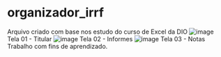 # organizador_irrf
Arquivo criado com base nos estudo do curso de Excel da DIO
![image](https://github.com/user-attachments/assets/f1f00f83-a3c4-4bbd-ad2d-918ff8cfd1d6)
Tela 01 - Titular
![image](https://github.com/user-attachments/assets/c7de93a8-4039-448e-b813-d5f5ea4b0904)
Tela 02 - Informes
![image](https://github.com/user-attachments/assets/28b1b9b8-1d61-4b8e-9187-57d0b085363f)
Tela 03 - Notas
Trabalho com fins de aprendizado.
